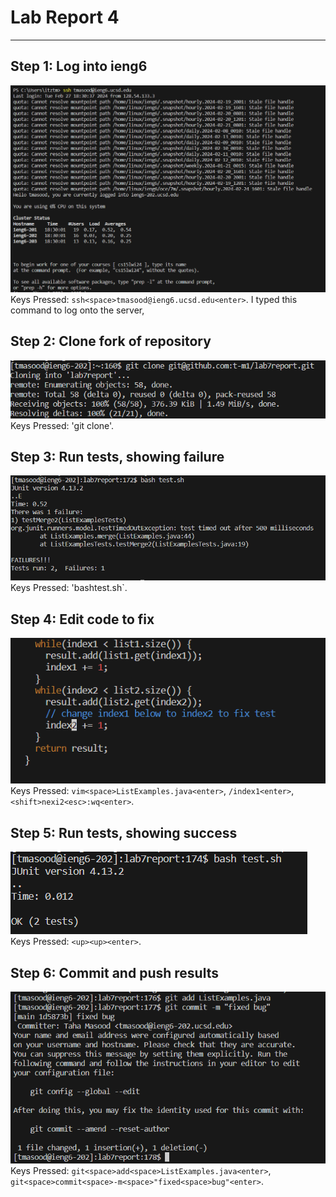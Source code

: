 # **Lab Report 4**

***

## Step 1: Log into ieng6
![Image](7image1.png)
Keys Pressed: `ssh<space>tmasood@ieng6.ucsd.edu<enter>`. I typed this command to log onto the server, 
## Step 2: Clone fork of repository
![Image](7image2.png)
Keys Pressed: 'git clone<space><right click><enter>'.
## Step 3: Run tests, showing failure
![Image](7image3.png)
Keys Pressed: 'bash<space>test.sh<enter>`.
## Step 4: Edit code to fix
![Image](7image4.png)
Keys Pressed: `vim<space>ListExamples.java<enter>`, `/index1<enter>`, `<shift>nexi2<esc>:wq<enter>`. 
## Step 5: Run tests, showing success
![Image](7image5.png)
Keys Pressed: `<up><up><enter>`.
## Step 6: Commit and push results
![Image](7image6.png)
Keys Pressed: `git<space>add<space>ListExamples.java<enter>`, `git<space>commit<space>-m<space>"fixed<space>bug"<enter>`.
